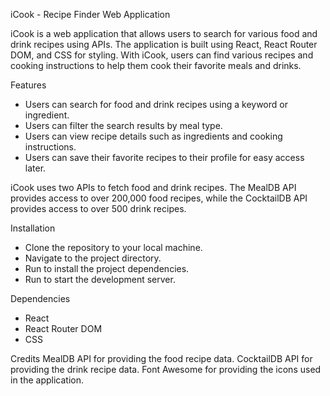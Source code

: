 iCook - Recipe Finder Web Application

iCook is a web application that allows users to search for various food and drink recipes using APIs. The application is built using React, React Router DOM, and CSS for styling. With iCook, users can find various recipes and cooking instructions to help them cook their favorite meals and drinks.

Features
- Users can search for food and drink recipes using a keyword or ingredient.
- Users can filter the search results by meal type.
- Users can view recipe details such as ingredients and cooking instructions.
- Users can save their favorite recipes to their profile for easy access later.

iCook uses two APIs to fetch food and drink recipes. The MealDB API provides access to over 200,000 food recipes, while the CocktailDB API provides access to over 500 drink recipes.

Installation
- Clone the repository to your local machine.
- Navigate to the project directory.
- Run <npm install/> to install the project dependencies.
- Run <npm start/> to start the development server.

Dependencies
- React
- React Router DOM
- CSS

Credits
MealDB API for providing the food recipe data.
CocktailDB API for providing the drink recipe data.
Font Awesome for providing the icons used in the application.
